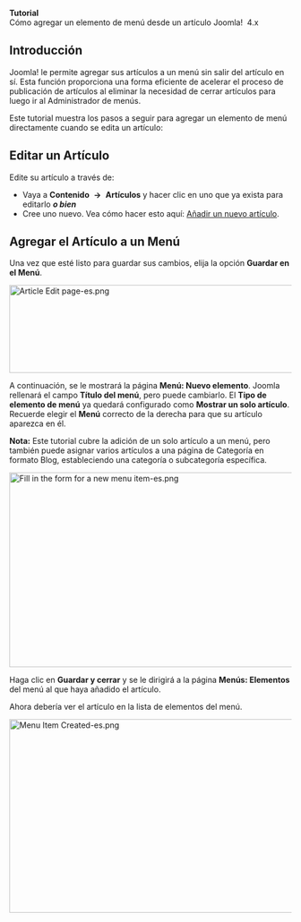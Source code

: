 <!-- Filename: J4.x:Adding_a_menu_link_in_an_article / Display title: Agregar un enlace de menú en un artículo -->

<span id="main-portal-heading">**Tutorial**  
Cómo agregar un elemento de menú desde un artículo</span> Joomla!  4.x

## Introducción

Joomla! le permite agregar sus artículos a un menú sin salir del
artículo en sí. Esta función proporciona una forma eficiente de acelerar
el proceso de publicación de artículos al eliminar la necesidad de
cerrar artículos para luego ir al Administrador de menús.

Este tutorial muestra los pasos a seguir para agregar un elemento de
menú directamente cuando se edita un artículo:

## Editar un Artículo

Edite su artículo a través de:

- Vaya a **Contenido**  **→**  **Artículos** y hacer clic en uno que ya
  exista para editarlo ***o bien***
- Cree uno nuevo. Vea cómo hacer esto aquí: [Añadir un nuevo
  artículo](https://docs.joomla.org/J4.x:Adding_a_menu_link_in_an_article/es "Special:MyLanguage/J4.x:Adding a menu link in an article/es").

## Agregar el Artículo a un Menú

Una vez que esté listo para guardar sus cambios, elija la opción
**Guardar en el Menú**.

<img src="https://docs.joomla.org/images/3/3e/Article_Edit_page-es.png"
decoding="async" data-file-width="800" data-file-height="157"
width="800" height="157" alt="Article Edit page-es.png" />

A continuación, se le mostrará la página **Menú: Nuevo elemento**.
Joomla rellenará el campo **Título del menú**, pero puede cambiarlo. El
**Tipo de elemento de menú** ya quedará configurado como **Mostrar un
solo artículo**. Recuerde elegir el **Menú** correcto de la derecha para
que su artículo aparezca en él.

**Nota:** Este tutorial cubre la adición de un solo artículo a un menú,
pero también puede asignar varios artículos a una página de Categoría en
formato Blog, estableciendo una categoría o subcategoría específica.

<img
src="https://docs.joomla.org/images/5/59/Fill_in_the_form_for_a_new_menu_item-es.png"
decoding="async" data-file-width="800" data-file-height="348"
width="800" height="348"
alt="Fill in the form for a new menu item-es.png" />

Haga clic en **Guardar y cerrar** y se le dirigirá a la página **Menús:
Elementos** del menú al que haya añadido el artículo.

Ahora debería ver el artículo en la lista de elementos del menú.

<img src="https://docs.joomla.org/images/f/f0/Menu_Item_Created-es.png"
decoding="async" data-file-width="800" data-file-height="346"
width="800" height="346" alt="Menu Item Created-es.png" />
